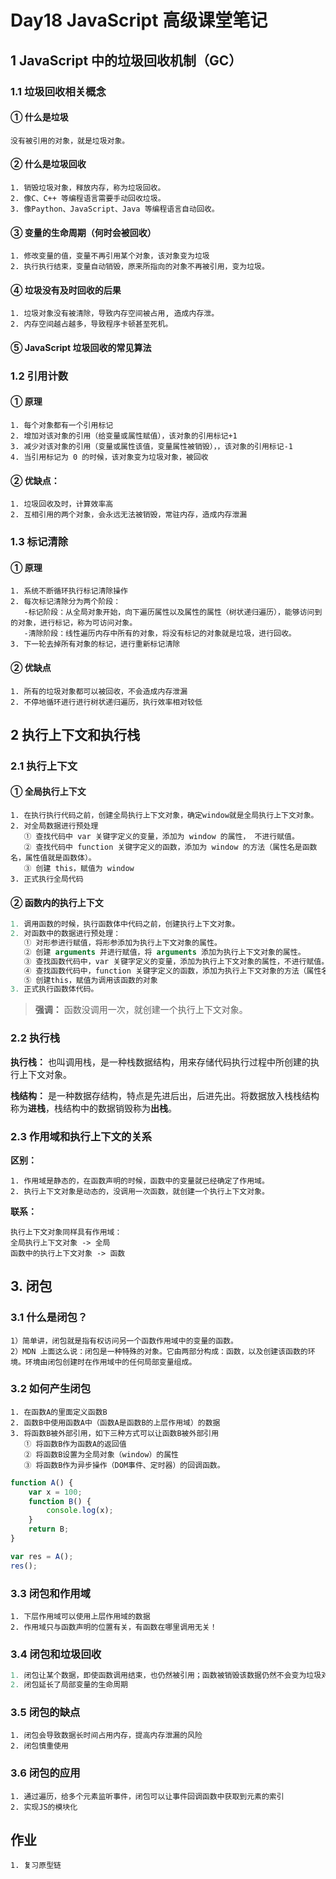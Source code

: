 # Day18 JavaScript 高级课堂笔记

## 1 JavaScript 中的垃圾回收机制（GC）

### 1.1 垃圾回收相关概念

#### ① 什么是垃圾

```
没有被引用的对象，就是垃圾对象。
```

#### ② 什么是垃圾回收

```
1. 销毁垃圾对象，释放内存，称为垃圾回收。
2. 像C、C++ 等编程语言需要手动回收垃圾。
3. 像Paython、JavaScript、Java 等编程语言自动回收。
```

#### ③ 变量的生命周期（何时会被回收）

```
1. 修改变量的值，变量不再引用某个对象，该对象变为垃圾
2. 执行执行结束，变量自动销毁，原来所指向的对象不再被引用，变为垃圾。
```

#### ④ 垃圾没有及时回收的后果

```
1. 垃圾对象没有被清除，导致内存空间被占用, 造成内存泄。
2. 内存空间越占越多，导致程序卡顿甚至死机。
```

#### ⑤ JavaScript 垃圾回收的常见算法

### 1.2 引用计数

#### ① 原理

```
1. 每个对象都有一个引用标记
2. 增加对该对象的引用（给变量或属性赋值），该对象的引用标记+1
3. 减少对该对象的引用（变量或属性该值，变量属性被销毁），，该对象的引用标记-1
4. 当引用标记为 0 的时候，该对象变为垃圾对象，被回收
```

#### ② 优缺点：

```
1. 垃圾回收及时，计算效率高
2. 互相引用的两个对象，会永远无法被销毁，常驻内存，造成内存泄漏
```

### 1.3 标记清除

#### ① 原理

```
1. 系统不断循环执行标记清除操作
2. 每次标记清除分为两个阶段：
   -标记阶段：从全局对象开始，向下遍历属性以及属性的属性（树状递归遍历），能够访问到的对象，进行标记，称为可访问对象。
   -清除阶段：线性遍历内存中所有的对象，将没有标记的对象就是垃圾，进行回收。
3. 下一轮去掉所有对象的标记，进行重新标记清除
```

#### ② 优缺点

```
1. 所有的垃圾对象都可以被回收，不会造成内存泄漏
2. 不停地循环进行进行树状递归遍历，执行效率相对较低
```





## 2 执行上下文和执行栈

### 2.1 执行上下文

#### ① 全局执行上下文

```
1. 在执行执行代码之前，创建全局执行上下文对象，确定window就是全局执行上下文对象。
2. 对全局数据进行预处理
   ① 查找代码中 var 关键字定义的变量，添加为 window 的属性， 不进行赋值。
   ② 查找代码中 function 关键字定义的函数，添加为 window 的方法（属性名是函数名，属性值就是函数体）。
   ③ 创建 this，赋值为 window
3. 正式执行全局代码
```

#### ② 函数内的执行上下文

```js
1. 调用函数的时候，执行函数体中代码之前，创建执行上下文对象。
2. 对函数中的数据进行预处理：
   ① 对形参进行赋值，将形参添加为执行上下文对象的属性。
   ② 创建 arguments 并进行赋值，将 arguments 添加为执行上下文对象的属性。
   ③ 查找函数代码中，var 关键字定义的变量，添加为执行上下文对象的属性，不进行赋值。
   ④ 查找函数代码中，function 关键字定义的函数，添加为执行上下文对象的方法（属性名是函数名，属性值就是函数体）。
   ⑤ 创建this，赋值为调用该函数的对象
3. 正式执行函数体代码。
```

> **强调：** 函数没调用一次，就创建一个执行上下文对象。

### 2.2 执行栈

**执行栈：** 也叫调用栈，是一种栈数据结构，用来存储代码执行过程中所创建的执行上下文对象。

**栈结构：** 是一种数据存结构，特点是先进后出，后进先出。将数据放入栈栈结构称为**进栈**，栈结构中的数据销毁称为**出栈**。

### 2.3 作用域和执行上下文的关系

**区别：**

```
1. 作用域是静态的，在函数声明的时候，函数中的变量就已经确定了作用域。
2. 执行上下文对象是动态的，没调用一次函数，就创建一个执行上下文对象。
```

**联系：**

```
执行上下文对象同样具有作用域：
全局执行上下文对象 -> 全局
函数中的执行上下文对象 -> 函数
```





## 3. 闭包

### 3.1 什么是闭包？

```
1）简单讲，闭包就是指有权访问另一个函数作用域中的变量的函数。
2）MDN 上面这么说：闭包是一种特殊的对象。它由两部分构成：函数，以及创建该函数的环境。环境由闭包创建时在作用域中的任何局部变量组成。
```

### 3.2 如何产生闭包

```
1. 在函数A的里面定义函数B
2. 函数B中使用函数A中（函数A是函数B的上层作用域）的数据
3. 将函数B被外部引用，如下三种方式可以让函数B被外部引用
   ① 将函数B作为函数A的返回值
   ② 将函数B设置为全局对象（window）的属性
   ③ 将函数B作为异步操作（DOM事件、定时器）的回调函数。
```

```js
function A() {
    var x = 100;
    function B() {
        console.log(x);
    }
    return B;
}

var res = A();
res();
```

### 3.3 闭包和作用域

```
1. 下层作用域可以使用上层作用域的数据
2. 作用域只与函数声明的位置有关，有函数在哪里调用无关！
```

### 3.4 闭包和垃圾回收

```js
1. 闭包让某个数据，即使函数调用结束，也仍然被引用；函数被销毁该数据仍然不会变为垃圾对象
2. 闭包延长了局部变量的生命周期
```

### 3.5 闭包的缺点

```
1. 闭包会导致数据长时间占用内存，提高内存泄漏的风险
2. 闭包慎重使用
```

### 3.6 闭包的应用

```
1. 通过遍历，给多个元素监听事件，闭包可以让事件回调函数中获取到元素的索引
2. 实现JS的模块化
```





## 作业

```
1. 复习原型链
```









